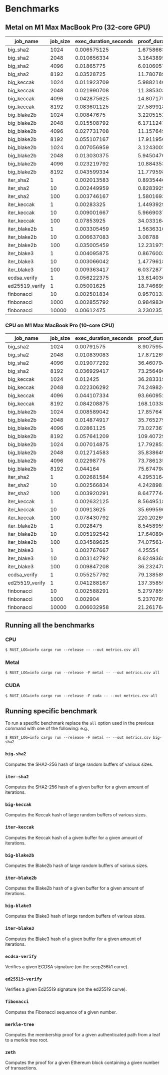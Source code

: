 # Benchmarks

## Metal on M1 Max MacBook Pro (32-core GPU)

|job_name|job_size|exec_duration_seconds|proof_duration_seconds|verify_duration_seconds|insn_cycles|proof_bytes|
|---|---|---|---|---|---|---|
|big_sha2|1024|0.006575125|1.675866375|0.002355667|79810|238308|
|big_sha2|2048|0.010656334|3.164389542|0.002501208|157778|250020|
|big_sha2|4096|0.01865775|6.010605792|0.002537625|313714|262244|
|big_sha2|8192|0.03528725|11.780789041|0.00277375|625586|275492|
|big_keccak|1024|0.011923709|5.988214042|0.002407125|283856|262244|
|big_keccak|2048|0.021990708|11.385303|0.002817208|565829|275492|
|big_keccak|4096|0.042875625|14.807175|0.00518625|1104186|525512|
|big_keccak|8192|0.083601125|27.589918791|0.007855875|2180887|801004|
|big_blake2b|1024|0.00847675|3.22051525|0.00224675|147093|250020|
|big_blake2b|2048|0.015508792|6.171124792|0.002542417|291549|262244|
|big_blake2b|4096|0.027731708|11.157649917|0.002754583|580461|275492|
|big_blake2b|8192|0.055107167|17.911950375|0.005360625|1158285|537736|
|big_blake2b|1024|0.007056959|3.124300541|0.002292416|115573|250020|
|big_blake2b|2048|0.013030375|5.945047042|0.002612833|231625|262244|
|big_blake2b|4096|0.023219792|10.884353041|0.002850417|464092|275492|
|big_blake2b|8192|0.043599334|11.779598083|0.002905584|929026|275492|
|iter_sha2|1|0.002013583|0.893544625|0.002366958|4677|215268|
|iter_sha2|10|0.002449959|0.828392917|0.002395042|8358|215268|
|iter_sha2|100|0.003746167|1.580169375|0.002213542|45168|238308|
|iter_keccak|1|0.00283325|1.449392958|0.002614959|30192|238308|
|iter_keccak|10|0.009001667|5.966903791|0.00253075|263061|262244|
|iter_keccak|100|0.07853925|34.033164833|0.008473625|2591721|826476|
|iter_blake2b|1|0.003305459|1.563631042|0.002644625|13818|238308|
|iter_blake2b|10|0.006637083|3.08788|0.00245625|99967|250020|
|iter_blake2b|100|0.035005459|12.231975959|0.002981791|961447|275492|
|iter_blake3|1|0.004095875|0.867600334|0.002538708|7072|215268|
|iter_blake3|10|0.003066042|1.477961875|0.002822625|31643|238308|
|iter_blake3|100|0.009363417|6.03728775|0.002566708|277343|262244|
|ecdsa_verify|1|0.056222375|13.614030542|0.005111834|857204|490760|
|ed25519_verify|1|0.05001625|18.746699|0.002835833|625456|275492|
|finbonacci|10|0.002501834|0.957013333|0.002423792|1197|215268|
|finbonacci|1000|0.002855792|0.984983041|0.002478083|11097|215268|
|finbonacci|10000|0.00612475|3.230235|0.002325958|101097|250020|

### CPU on M1 Max MacBook Pro (10-core CPU)

|job_name|job_size|exec_duration_seconds|proof_duration_seconds|verify_duration_seconds|insn_cycles|proof_bytes|
|---|---|---|---|---|---|---|
|big_sha2|1024|0.00791575|8.907595458|0.002184208|79810|238308|
|big_sha2|2048|0.010839083|17.871265458|0.002285083|157778|250020|
|big_sha2|4096|0.019077292|36.460794291|0.002526375|313714|262244|
|big_sha2|8192|0.036929417|73.256496166|0.002747292|625586|275492|
|big_keccak|1024|0.012425|36.283319459|0.00254325|283856|262244|
|big_keccak|2048|0.022306292|74.249824458|0.00275975|565829|275492|
|big_keccak|4096|0.044107334|93.660952459|0.005077292|1104186|525512|
|big_keccak|8192|0.084208875|168.103389625|0.007973625|2180887|801004|
|big_blake2b|1024|0.008589042|17.85764725|0.002338458|147093|250020|
|big_blake2b|2048|0.014874917|35.7652795|0.002500833|291549|262244|
|big_blake2b|4096|0.02861125|73.027367542|0.002785375|580461|275492|
|big_blake2b|8192|0.057641209|109.407297125|0.005283333|1158285|537736|
|big_blake2b|1024|0.007014875|17.792852208|0.002353542|115573|250020|
|big_blake2b|2048|0.012714583|35.838649417|0.00258575|231625|262244|
|big_blake2b|4096|0.02298775|73.786135042|0.002772167|464092|275492|
|big_blake2b|8192|0.044164|75.674798083|0.002782291|929026|275492|
|iter_sha2|1|0.002681584|4.295316458|0.002373708|4677|215268|
|iter_sha2|10|0.002566834|4.242898125|0.002348334|8358|215268|
|iter_sha2|100|0.003920291|8.647774458|0.002198292|45168|238308|
|iter_keccak|1|0.002632125|8.564951875|0.002266458|30192|238308|
|iter_keccak|10|0.00913625|35.699596042|0.0027925|263061|262244|
|iter_keccak|100|0.078430792|220.202694625|0.008310584|2591721|826476|
|iter_blake2b|1|0.0028475|8.545895959|0.002220333|13818|238308|
|iter_blake2b|10|0.005192542|17.640896542|0.00239025|99967|250020|
|iter_blake2b|100|0.034589625|74.075614959|0.002760416|961447|275492|
|iter_blake3|1|0.002767667|4.25554|0.002353583|7072|215268|
|iter_blake3|10|0.003142792|8.624936833|0.002167708|31643|238308|
|iter_blake3|100|0.009847208|36.232478542|0.002451792|277343|262244|
|ecdsa_verify|1|0.055257792|79.138589166|0.005018|857204|490760|
|ed25519_verify|1|0.041288167|137.358555875|0.002737584|618094|275492|
|finbonacci|10|0.002588291|5.279785917|0.002324458|1197|215268|
|finbonacci|1000|0.002904|5.237076916|0.002488167|11097|215268|
|finbonacci|10000|0.006032958|21.261764167|0.002341916|101097|250020|


## Running all the benchmarks

### CPU

```console
$ RUST_LOG=info cargo run --release -- --out metrics.csv all
```

### Metal

```console
$ RUST_LOG=info cargo run --release -F metal -- --out metrics.csv all
```

### CUDA

```console
$ RUST_LOG=info cargo run --release -F cuda -- --out metrics.csv all
```

## Running specific benchmark
To run a specific benchmark replace the `all` option used in the previous command with one of the following:
e.g.,
```console
$ RUST_LOG=info cargo run --release -F metal -- --out metrics.csv big-sha2
```

### `big-sha2`

Computes the SHA2-256 hash of large random buffers of various sizes.

### `iter-sha2`

Computes the SHA2-256 hash of a given buffer for a given amount of iterations.

### `big-keccak`

Computes the Keccak hash of large random buffers of various sizes.

### `iter-keccak`

Computes the Keccak hash of a given buffer for a given amount of iterations.

### `big-blake2b`

Computes the Blake2b hash of large random buffers of various sizes.

### `iter-blake2b`

Computes the Blake2b hash of a given buffer for a given amount of iterations.

### `big-blake3`

Computes the Blake3 hash of large random buffers of various sizes.

### `iter-blake3`

Computes the Blake3 hash of a given buffer for a given amount of iterations.

### `ecdsa-verify`

Verifies a given ECDSA signature (on the secp256k1 curve).

### `ed25519-verify`

Verifies a given Ed25519 signature (on the ed25519 curve).

### `fibonacci`

Computes the Fibonacci sequence of a given number.

### `merkle-tree`

Computes the membership proof for a given authenticated path from a leaf to a merkle tree root.

### `zeth`

Computes the proof for a given Ethereum block containing a given number of transactions.

